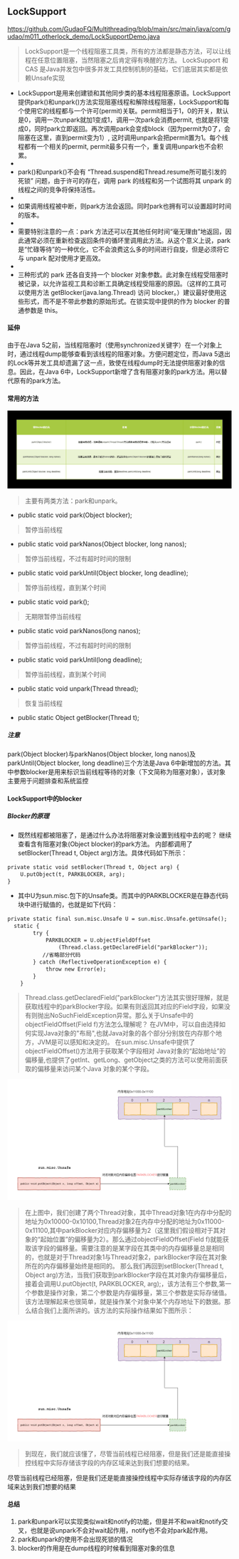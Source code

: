 ## LockSupport
<https://github.com/GudaoFQ/Multithreading/blob/main/src/main/java/com/gudao/m011_otherlock_demo/LockSupportDemo.java>
> LockSupport是一个线程阻塞工具类，所有的方法都是静态方法，可以让线程在任意位置阻塞，当然阻塞之后肯定得有唤醒的方法。
> LockSupport 和 CAS 是Java并发包中很多并发工具控制机制的基础，它们底层其实都是依赖Unsafe实现

* LockSupport是用来创建锁和其他同步类的基本线程阻塞原语。LockSupport 提供park()和unpark()方法实现阻塞线程和解除线程阻塞，LockSupport和每个使用它的线程都与一个许可(permit)关联。permit相当于1，0的开关，默认是0，调用一次unpark就加1变成1，调用一次park会消费permit, 也就是将1变成0，同时park立即返回。再次调用park会变成block（因为permit为0了，会阻塞在这里，直到permit变为1）, 这时调用unpark会把permit置为1。每个线程都有一个相关的permit, permit最多只有一个，重复调用unpark也不会积累。
* 
* park()和unpark()不会有 “Thread.suspend和Thread.resume所可能引发的死锁” 问题，由于许可的存在，调用 park 的线程和另一个试图将其 unpark 的线程之间的竞争将保持活性。
* 
* 如果调用线程被中断，则park方法会返回。同时park也拥有可以设置超时时间的版本。
* 
* 需要特别注意的一点：park 方法还可以在其他任何时间“毫无理由”地返回，因此通常必须在重新检查返回条件的循环里调用此方法。从这个意义上说，park 是“忙碌等待”的一种优化，它不会浪费这么多的时间进行自旋，但是必须将它与 unpark 配对使用才更高效。
* 
* 三种形式的 park 还各自支持一个 blocker 对象参数。此对象在线程受阻塞时被记录，以允许监视工具和诊断工具确定线程受阻塞的原因。（这样的工具可以使用方法 getBlocker(java.lang.Thread) 访问 blocker。）建议最好使用这些形式，而不是不带此参数的原始形式。在锁实现中提供的作为 blocker 的普通参数是 this。

#### 延伸
由于在Java 5之前，当线程阻塞时（使用synchronized关键字）在一个对象上时，通过线程dump能够查看到该线程的阻塞对象。方便问题定位，而Java 5退出的Lock等并发工具却遗漏了这一点，致使在线程dump时无法提供阻塞对象的信息。因此，在Java 6中，LockSupport新增了含有阻塞对象的park方法。用以替代原有的park方法。

#### 常用的方法
![multithreading-locksupport方法.jpg](../resource/multithreading/multithreading-locksupport方法.jpg)
> 主要有两类方法：park和unpark。
* public static void park(Object blocker);
> 暂停当前线程

* public static void parkNanos(Object blocker, long nanos); 
> 暂停当前线程，不过有超时时间的限制

* public static void parkUntil(Object blocker, long deadline); 
> 暂停当前线程，直到某个时间

* public static void park(); 
> 无期限暂停当前线程

* public static void parkNanos(long nanos); 
> 暂停当前线程，不过有超时时间的限制

* public static void parkUntil(long deadline); 
> 暂停当前线程，直到某个时间

* public static void unpark(Thread thread); 
> 恢复当前线程

* public static Object getBlocker(Thread t);

##### 注意
park(Object blocker)与parkNanos(Object blocker, long nanos)及parkUntil(Object blocker, long deadline)三个方法是Java 6中新增加的方法。其中参数blocker是用来标识当前线程等待的对象（下文简称为阻塞对象），该对象主要用于问题排查和系统监控

#### LockSupport中的blocker
##### Blocker的原理
* 既然线程都被阻塞了，是通过什么办法将阻塞对象设置到线程中去的呢？ 继续查看含有阻塞对象(Object blocker)的park方法。 内部都调用了setBlocker(Thread t, Object arg)方法。具体代码如下所示：
```shell
private static void setBlocker(Thread t, Object arg) {
    U.putObject(t, PARKBLOCKER, arg);
}
```
* 其中U为sun.misc.包下的Unsafe类。而其中的PARKBLOCKER是在静态代码块中进行赋值的，也就是如下代码：
```shell
private static final sun.misc.Unsafe U = sun.misc.Unsafe.getUnsafe();
  static {
        try {
            PARKBLOCKER = U.objectFieldOffset
                (Thread.class.getDeclaredField("parkBlocker"));
		   //省略部分代码
        } catch (ReflectiveOperationException e) {
            throw new Error(e);
        }
    }
```
> Thread.class.getDeclaredField("parkBlocker")方法其实很好理解，就是获取线程中的parkBlocker字段。如果有则返回其对应的Field字段，如果没有则抛出NoSuchFieldException异常。那么关于Unsafe中的objectFieldOffset(Field f)方法怎么理解呢？
在JVM中，可以自由选择如何实现Java对象的"布局",也就Java对象的各个部分分别放在内存那个地方，JVM是可以感知和决定的。 在sun.misc.Unsafe中提供了objectFieldOffset()方法用于获取某个字段相对 Java对象的“起始地址”的偏移量,也提供了getInt、getLong、getObject之类的方法可以使用前面获取的偏移量来访问某个Java 对象的某个字段。

![multithreading-locksupportparkblock理解示例图一.png](../resource/multithreading/multithreading-locksupportparkblock理解示例图一.png)
> 在上图中，我们创建了两个Thread对象，其中Thread对象1在内存中分配的地址为0x10000-0x10100,Thread对象2在内存中分配的地址为0x11000-0x11100,其中parkBlocker对应内存偏移量为2（这里我们假设相对于其对象的“起始位置”的偏移量为2）。那么通过objectFieldOffset(Field f)就能获取该字段的偏移量。需要注意的是某字段在其类中的内存偏移量总是相同的，也就是对于Thread对象1与Thread对象2，parkBlocker字段在其对象所在的内存偏移量始终是相同的。
那么我们再回到setBlocker(Thread t, Object arg)方法，当我们获取到parkBlocker字段在其对象内存偏移量后，
接着会调用U.putObject(t, PARKBLOCKER, arg);，该方法有三个参数,第一个参数是操作对象，第二个参数是内存偏移量，第三个参数是实际存储值。该方法理解起来也很简单，就是操作某个对象中某个内存地址下的数据。那么结合我们上面所讲的。该方法的实际操作结果如下图所示：

![multithreading-locksupportparkblock理解示例图二.png](../resource/multithreading/multithreading-locksupportparkblock理解示例图一.png)
> 到现在，我们就应该懂了，尽管当前线程已经阻塞，但是我们还是能直接操控线程中实际存储该字段的内存区域来达到我们想要的结果。

尽管当前线程已经阻塞，但是我们还是能直接操控线程中实际存储该字段的内存区域来达到我们想要的结果
    
#### 总结
1. park和unpark可以实现类似wait和notify的功能，但是并不和wait和notify交叉，也就是说unpark不会对wait起作用，notify也不会对park起作用。
2. park和unpark的使用不会出现死锁的情况
3. blocker的作用是在dump线程的时候看到阻塞对象的信息
